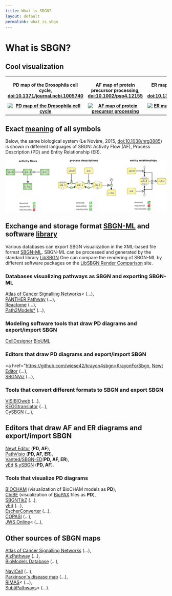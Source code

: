 ```yaml
---
title: What is SBGN?
layout: default
permalink: what_is_sbgn
---
```


# What is SBGN?

## Cool visualization  

<div id="published_maps_gallery">
  <table class="gallery_table">
    <tr>
      <th class="gallery_column">
      <p class="gallery_image_title">PD map of the Drosophila cell cycle, <a href="https://dx.doi.org/10.1371/journal.pcbi.1005740">doi:10.1371/journal.pcbi.1005740</a></p>
      <a href="/sbgn/images/published_maps/toure_drosophila.png" data-lightbox="image-gallery" data-title="Quick tips for creating effective and impactful biological pathways using the Systems Biology Graphical Notation. Touré et al., 2018, <a href='https://dx.doi.org/10.1371/journal.pcbi.1005740'>doi:10.1371/journal.pcbi.1005740</a>"><img class="gallery_thumbnail" src="/sbgn/images/published_maps/toure_drosophila-cropped.png" title="PD map of the Drosophila cell cycle"/></a>
      </th>
      <th class="gallery_column">
      <p class="gallery_image_title">AF map of protein precursor processing, <a href="https://dx.doi.org/10.1002/psp4.12155">doi:10.1002/psp4.12155</a></p>
      <a href="/sbgn/images/published_maps/lloretVillas_precursorprocessing.png" data-lightbox="image-gallery" data-title="The impact of mathematical modeling in understanding the mechanisms underlying neurodegeneration: evolving dimensions and future directions. Lloret-Villas et al., 2017, <a href='https://dx.doi.org/10.1002/psp4.12155'>doi:10.1002/psp4.12155</a>"><img class="gallery_thumbnail" src="/sbgn/images/published_maps/lloretVillas_precursorprocessing-cropped.png" title="AF map of protein precursor processing"/></a>
      </th>
      <th class="gallery_column">
      <p class="gallery_image_title">ER map of CaMKII regulation by calmodulin, <a href="https://dx.doi.org/10.1371/journal.pone.0029406">doi:10.1371/journal.pone.0029406</a></p>
      <a href="/sbgn/images/published_maps/stefan_calmodulin.png" data-lightbox="image-gallery" data-title="Structural analysis and stochastic modelling suggest a mechanism for calmodulin trapping by CaMKII. Stefan et al., 2012, <a href='https://dx.doi.org/10.1371/journal.pone.0029406'>doi:10.1371/journal.pone.0029406</a>"><img class="gallery_thumbnail" src="/sbgn/images/published_maps/stefan_calmodulin-cropped.png" title="ER map of CaMKII regulation by calmodulin"/></a>
      </th>
    </tr>
  </table>
</div>


## Exact [meaning](https://sbgn.github.io/specifications) of all symbols

<p>Below, the same biological system (Le Novère, 2015, <a href="https://dx.doi.org/10.1038/nrg3885">doi:10.1038/nrg3885</a>) 
is shown in different languages of SBGN: Activity Flow (AF), Process Description (PD) and Entity Relationship (ER).</p>

![Representations](images/learning/lenovere_representations.png)


## Exchange and storage format [SBGN-ML](http://www.sbgn.org/LibSBGN/Exchange_Format) and software [library](http://www.sbgn.org/LibSBGN)

Various databases can export SBGN visualization in the XML-based file format [SBGN-ML](http://www.sbgn.org/LibSBGN/Exchange_Format). 
SBGN-ML can be processed and generated by the standard library [LibSBGN](http://www.sbgn.org/LibSBGN)
One can compare the rendering of SBGN-ML by different software packages on 
the [LibSBGN Render Comparison](http://libsbgn.sourceforge.net/render_comparison/) site.

### Databases visualizing pathways as SBGN and exporting SBGN-ML
<a href="https://acsn.curie.fr/">Atlas of Cancer Signalling Networks</a>< (...), <br>
<a href="http://www.pantherdb.org/pathway/">PANTHER Pathway</a> (...), <br>
<a href="http://www.reactome.org">Reactome</a> (...), <br>
<a href="https://www.ebi.ac.uk/biomodels-main/path2models">Path2Models*</a> (...), <br>

### Modeling software tools that draw PD diagrams and export/import SBGN 
<a href="http://www.celldesigner.org/">CellDesigner</a></td> 
<a href="http://www.biouml.org/">BioUML</a>

### Editors that draw PD diagrams and export/import SBGN 
<a href="https://github.com/wiese42/krayon4sbgn>KrayonForSbgn</a>, <a href="http://newteditor.org/">Newt Editor</a> (...), <br>
<a href="http://www.cs.bilkent.edu.tr/~ivis/SBGNViz.js/">SBGNViz</a> (...), <br>
                                            
### Tools that convert different formats to SBGN and export SBGN                                              
<a href="http://bcbi.bilkent.edu.tr/pvs.html">VISIBIOweb</a> (...), <br>
<a href="http://www.cogsys.cs.uni-tuebingen.de/software/KEGGtranslator/">KEGGtranslator</a>  (...), <br>
<a href="http://www.ebi.ac.uk/saezrodriguez/cno/cysbgn/">CySBGN</a> (...), <br>

## Editors that draw AF and ER diagrams and export/import SBGN 
<a href="http://newteditor.org/">Newt Editor</a> (<b>PD, AF</b>), <br>
<a href="http://www.pathvisio.org/plugin/sbgn-plugin/">PathVisio</a> (<b>PD, AF, ER</b>), <br>
<a href="http://www.sbgn-ed.org/">Vanted/SBGN-ED</a>(<b>PD, AF, ER</b>), <br>
<a href="https://www.yworks.com/products/yed">yEd</a> <a href="https://github.com/sbgn/ySBGN/releases"> & ySBGN</a> (<b>PD, AF</b>).


### Tools that visualize PD diagrams 
<a href="http://contraintes.inria.fr/BIOCHAM/">BIOCHAM</a></td> (visualization of BioCHAM models as <b>PD</b>),  <br>
<a href="https://github.com/PathwayCommons/chibe">ChiBE</a></td> (visualization of <a href="http://biopax.org">BioPAX</a> files as <b>PD</b>),  <br>
<a href="https://github.com/Adrienrougny/sbgntikz">SBGNTikZ</a> (...), <br>
<a href="https://www.yworks.com/products/yed">yEd</a>  (...), <br>
<a href="https://escher.readthedocs.org/en/latest/escherconverter.html">EscherConverter</a> (...), <br>
<a href="http://copasi.org/">COPASI</a> (...), <br>
<a href="http://jjj.bio.vu.nl/">JWS Online</a>< (...), <br>

## Other sources of SBGN maps
<a href="https://acsn.curie.fr/">Atlas of Cancer Signalling Networks</a> (...), <br>
<a href="http://www.alzpathway.org/">AlzPathway</a> (...), <br>
<a href="http://www.ebi.ac.uk/biomodels/">BioModels Database</a> (...), <br>
<td style="text-align:left"><a href="https://navicell.curie.fr/">NaviCell</a> (...), <br>
<a href="http://pdmap.uni.lu/">Parkinson&#39;s disease map</a> (...), <br>
<a href="http://rimas.ipk-gatersleben.de">RIMAS</a>< (...), <br>
<a href="http://subtiwiki.uni-goettingen.de/">SubtiPathways</a>< (...).


